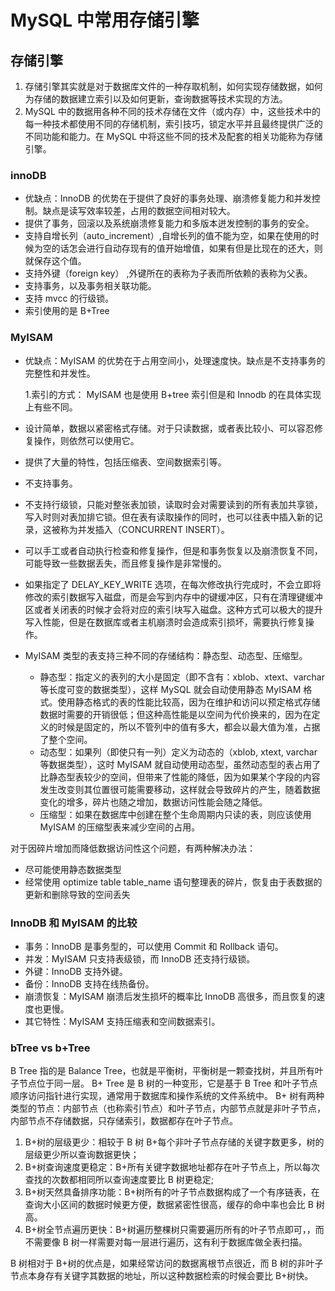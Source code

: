 # MySQL 中常用存储引擎

## 存储引擎

1. 存储引擎其实就是对于数据库文件的一种存取机制，如何实现存储数据，如何为存储的数据建立索引以及如何更新，查询数据等技术实现的方法。
2. MySQL 中的数据用各种不同的技术存储在文件（或内存）中，这些技术中的每一种技术都使用不同的存储机制，索引技巧，锁定水平并且最终提供广泛的不同功能和能力。在 MySQL 中将这些不同的技术及配套的相关功能称为存储引擎。

### innoDB

* 优缺点：InnoDB 的优势在于提供了良好的事务处理、崩溃修复能力和并发控制。缺点是读写效率较差，占用的数据空间相对较大。
* 提供了事务，回滚以及系统崩溃修复能力和多版本迸发控制的事务的安全。
* 支持自增长列（auto\_increment）,自增长列的值不能为空，如果在使用的时候为空的话怎会进行自动存现有的值开始增值，如果有但是比现在的还大，则就保存这个值。
* 支持外键（foreign key） ,外键所在的表称为子表而所依赖的表称为父表。
* 支持事务，以及事务相关联功能。
* 支持 mvcc 的行级锁。
* 索引使用的是 B+Tree

### MyISAM

* 优缺点：MyISAM 的优势在于占用空间小，处理速度快。缺点是不支持事务的完整性和并发性。

  1.索引的方式： MyISAM 也是使用 B+tree 索引但是和 Innodb 的在具体实现上有些不同。

* 设计简单，数据以紧密格式存储。对于只读数据，或者表比较小、可以容忍修复操作，则依然可以使用它。
* 提供了大量的特性，包括压缩表、空间数据索引等。
* 不支持事务。
* 不支持行级锁，只能对整张表加锁，读取时会对需要读到的所有表加共享锁，写入时则对表加排它锁。但在表有读取操作的同时，也可以往表中插入新的记录，这被称为并发插入（CONCURRENT INSERT）。
* 可以手工或者自动执行检查和修复操作，但是和事务恢复以及崩溃恢复不同，可能导致一些数据丢失，而且修复操作是非常慢的。
* 如果指定了 DELAY\_KEY\_WRITE 选项，在每次修改执行完成时，不会立即将修改的索引数据写入磁盘，而是会写到内存中的键缓冲区，只有在清理键缓冲区或者关闭表的时候才会将对应的索引块写入磁盘。这种方式可以极大的提升写入性能，但是在数据库或者主机崩溃时会造成索引损坏，需要执行修复操作。
* MyISAM 类型的表支持三种不同的存储结构：静态型、动态型、压缩型。
  * 静态型：指定义的表列的大小是固定（即不含有：xblob、xtext、varchar 等长度可变的数据类型），这样 MySQL 就会自动使用静态 MyISAM 格式。使用静态格式的表的性能比较高，因为在维护和访问以预定格式存储数据时需要的开销很低；但这种高性能是以空间为代价换来的，因为在定义的时候是固定的，所以不管列中的值有多大，都会以最大值为准，占据了整个空间。
  * 动态型：如果列（即使只有一列）定义为动态的（xblob, xtext, varchar 等数据类型），这时 MyISAM 就自动使用动态型，虽然动态型的表占用了比静态型表较少的空间，但带来了性能的降低，因为如果某个字段的内容发生改变则其位置很可能需要移动，这样就会导致碎片的产生，随着数据变化的增多，碎片也随之增加，数据访问性能会随之降低。
  * 压缩型：如果在数据库中创建在整个生命周期内只读的表，则应该使用 MyISAM 的压缩型表来减少空间的占用。

对于因碎片增加而降低数据访问性这个问题，有两种解决办法：

* 尽可能使用静态数据类型
* 经常使用 optimize table table\_name 语句整理表的碎片，恢复由于表数据的更新和删除导致的空间丢失

### InnoDB 和 MyISAM 的比较

* 事务：InnoDB 是事务型的，可以使用 Commit 和 Rollback 语句。
* 并发：MyISAM 只支持表级锁，而 InnoDB 还支持行级锁。
* 外键：InnoDB 支持外键。
* 备份：InnoDB 支持在线热备份。
* 崩溃恢复：MyISAM 崩溃后发生损坏的概率比 InnoDB 高很多，而且恢复的速度也更慢。
* 其它特性：MyISAM 支持压缩表和空间数据索引。

### bTree vs b+Tree

B Tree 指的是 Balance Tree，也就是平衡树，平衡树是一颗查找树，并且所有叶子节点位于同一层。 B+ Tree 是 B 树的一种变形，它是基于 B Tree 和叶子节点顺序访问指针进行实现，通常用于数据库和操作系统的文件系统中。 B+ 树有两种类型的节点：内部节点（也称索引节点）和叶子节点，内部节点就是非叶子节点，内部节点不存储数据，只存储索引，数据都存在叶子节点。

1. B+树的层级更少：相较于 B 树 B+每个非叶子节点存储的关键字数更多，树的层级更少所以查询数据更快；
2. B+树查询速度更稳定：B+所有关键字数据地址都存在叶子节点上，所以每次查找的次数都相同所以查询速度要比 B 树更稳定;
3. B+树天然具备排序功能：B+树所有的叶子节点数据构成了一个有序链表，在查询大小区间的数据时候更方便，数据紧密性很高，缓存的命中率也会比 B 树高。
4. B+树全节点遍历更快：B+树遍历整棵树只需要遍历所有的叶子节点即可，，而不需要像 B 树一样需要对每一层进行遍历，这有利于数据库做全表扫描。

B 树相对于 B+树的优点是，如果经常访问的数据离根节点很近，而 B 树的非叶子节点本身存有关键字其数据的地址，所以这种数据检索的时候会要比 B+树快。

